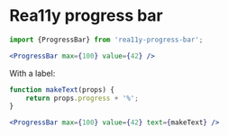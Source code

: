 Rea11y progress bar
===================

```js
import {ProgressBar} from 'rea11y-progress-bar';
```

```jsx
<ProgressBar max={100} value={42} />
```

With a label:

```jsx
function makeText(props) {
	return props.progress + '%';
}

<ProgressBar max={100} value={42} text={makeText} />
```
